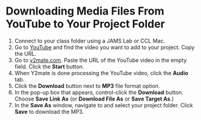 # Downloading Media Files From YouTube to Your Project Folder

1. Connect to your class folder using a JAMS Lab or CCL Mac.
2. Go to [YouTube](https://www.youtube.com/) and find the video you want to add to your project. Copy the URL.
3. Go to [y2mate.com](https://y2mate.com/). Paste the URL of the YouTube video in the empty field. Click the **Start** button.
4. When Y2mate is done processing the YouTube video, click the **Audio** tab. 
5. Click the **Download** button next to **MP3** file format option. 
6. In the pop-up box that appears, control-click the **Download** button. Choose **Save Link As** (or **Download File As** or **Save Target As**.)
7. In the **Save As** window, navigate to and select your project folder. Click **Save** to download the MP3. 